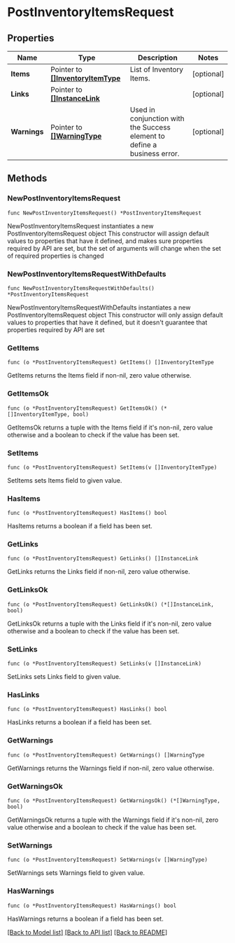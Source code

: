 # PostInventoryItemsRequest

## Properties

Name | Type | Description | Notes
------------ | ------------- | ------------- | -------------
**Items** | Pointer to [**[]InventoryItemType**](InventoryItemType.md) | List of Inventory Items. | [optional] 
**Links** | Pointer to [**[]InstanceLink**](InstanceLink.md) |  | [optional] 
**Warnings** | Pointer to [**[]WarningType**](WarningType.md) | Used in conjunction with the Success element to define a business error. | [optional] 

## Methods

### NewPostInventoryItemsRequest

`func NewPostInventoryItemsRequest() *PostInventoryItemsRequest`

NewPostInventoryItemsRequest instantiates a new PostInventoryItemsRequest object
This constructor will assign default values to properties that have it defined,
and makes sure properties required by API are set, but the set of arguments
will change when the set of required properties is changed

### NewPostInventoryItemsRequestWithDefaults

`func NewPostInventoryItemsRequestWithDefaults() *PostInventoryItemsRequest`

NewPostInventoryItemsRequestWithDefaults instantiates a new PostInventoryItemsRequest object
This constructor will only assign default values to properties that have it defined,
but it doesn't guarantee that properties required by API are set

### GetItems

`func (o *PostInventoryItemsRequest) GetItems() []InventoryItemType`

GetItems returns the Items field if non-nil, zero value otherwise.

### GetItemsOk

`func (o *PostInventoryItemsRequest) GetItemsOk() (*[]InventoryItemType, bool)`

GetItemsOk returns a tuple with the Items field if it's non-nil, zero value otherwise
and a boolean to check if the value has been set.

### SetItems

`func (o *PostInventoryItemsRequest) SetItems(v []InventoryItemType)`

SetItems sets Items field to given value.

### HasItems

`func (o *PostInventoryItemsRequest) HasItems() bool`

HasItems returns a boolean if a field has been set.

### GetLinks

`func (o *PostInventoryItemsRequest) GetLinks() []InstanceLink`

GetLinks returns the Links field if non-nil, zero value otherwise.

### GetLinksOk

`func (o *PostInventoryItemsRequest) GetLinksOk() (*[]InstanceLink, bool)`

GetLinksOk returns a tuple with the Links field if it's non-nil, zero value otherwise
and a boolean to check if the value has been set.

### SetLinks

`func (o *PostInventoryItemsRequest) SetLinks(v []InstanceLink)`

SetLinks sets Links field to given value.

### HasLinks

`func (o *PostInventoryItemsRequest) HasLinks() bool`

HasLinks returns a boolean if a field has been set.

### GetWarnings

`func (o *PostInventoryItemsRequest) GetWarnings() []WarningType`

GetWarnings returns the Warnings field if non-nil, zero value otherwise.

### GetWarningsOk

`func (o *PostInventoryItemsRequest) GetWarningsOk() (*[]WarningType, bool)`

GetWarningsOk returns a tuple with the Warnings field if it's non-nil, zero value otherwise
and a boolean to check if the value has been set.

### SetWarnings

`func (o *PostInventoryItemsRequest) SetWarnings(v []WarningType)`

SetWarnings sets Warnings field to given value.

### HasWarnings

`func (o *PostInventoryItemsRequest) HasWarnings() bool`

HasWarnings returns a boolean if a field has been set.


[[Back to Model list]](../README.md#documentation-for-models) [[Back to API list]](../README.md#documentation-for-api-endpoints) [[Back to README]](../README.md)


